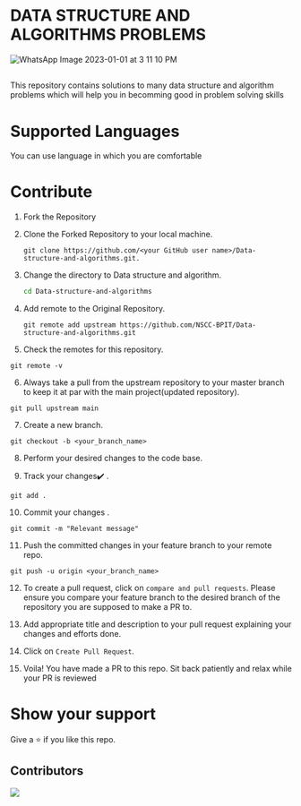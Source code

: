 # DATA STRUCTURE AND ALGORITHMS PROBLEMS

![WhatsApp Image 2023-01-01 at 3 11 10 PM](https://user-images.githubusercontent.com/121748433/210170755-12b5a7db-31a4-4bcb-b559-c76832502309.jpeg)

##
This repository contains solutions to many data structure and algorithm problems which will help you in becomming good in problem solving skills 

# Supported Languages

You can use language in which you are comfortable  

# Contribute

1. Fork the Repository

2. Clone the Forked Repository to your local machine.
	```
	git clone https://github.com/<your GitHub user name>/Data-structure-and-algorithms.git.
	```

3. Change the directory to Data structure and algorithm.
	```bash
	cd Data-structure-and-algorithms
	```

4. Add remote to the Original Repository.
	```
	git remote add upstream https://github.com/NSCC-BPIT/Data-structure-and-algorithms.git
	```

5. Check the remotes for this repository.
```
git remote -v
```

6. Always take a pull from the upstream repository to your master branch to keep it at par with the main project(updated repository).

```
git pull upstream main
```

7. Create a new branch.

```
git checkout -b <your_branch_name>
```

8. Perform your desired changes to the code base.


9. Track your changes:heavy_check_mark: .

```
git add . 
```

10. Commit your changes .

```
git commit -m "Relevant message"
```

11. Push the committed changes in your feature branch to your remote repo.
```
git push -u origin <your_branch_name>
```

12. To create a pull request, click on `compare and pull requests`. Please ensure you compare your feature branch to the desired branch of the repository you are supposed to make a PR to.


13. Add appropriate title and description to your pull request explaining your changes and efforts done.


14. Click on `Create Pull Request`.


15. Voila! You have made a PR to this repo. Sit back patiently and relax while your PR is reviewed


# Show your support

Give a ⭐ if you like this repo.

## Contributors
<a href="https://github.com/NSCC-BPIT/Data-structure-and-algorithms/graphs/contributors">
  <img src="https://contrib.rocks/image?repo=NSCC-BPIT/Data-structure-and-algorithms" />
</a>


